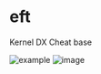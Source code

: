 # eft

Kernel DX Cheat base

![example](example.png?raw=true "example")
![image](https://user-images.githubusercontent.com/59513719/152579197-fa727bfe-2044-4390-8acd-615a9d764010.png)
